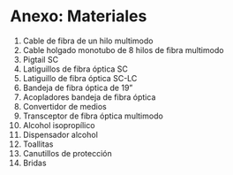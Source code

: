 # Anexo: Materiales

1. Cable de fibra de un hilo multimodo
2. Cable holgado monotubo de 8 hilos de fibra multimodo
3. Pigtail SC
4. Latiguillos de fibra óptica SC
5. Latiguillo de fibra óptica SC-LC
6. Bandeja de fibra óptica de 19”
7. Acopladores bandeja de fibra óptica
8. Convertidor de medios
9. Transceptor de fibra óptica multimodo
10. Alcohol isopropílico
11. Dispensador alcohol
12. Toallitas 
13. Canutillos de protección
14. Bridas
